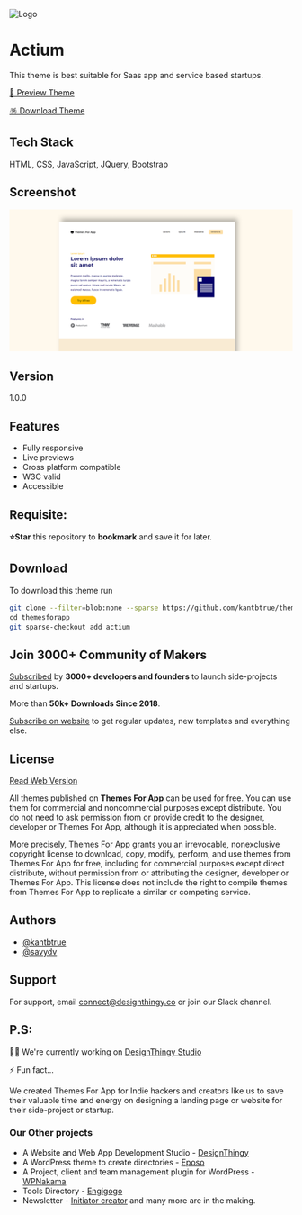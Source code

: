 ![Logo](https://themesfor.app/assets/images/logo.svg)

# Actium

This theme is best suitable for Saas app and service based startups.

[👀 Preview Theme](https://themesfor.app/preview/actium)

[🪅 Download Theme](#download)

## Tech Stack

HTML, CSS, JavaScript, JQuery, Bootstrap

## Screenshot

![Theme Screenshot](screenshot.png)

## Version

1.0.0

## Features

- Fully responsive
- Live previews
- Cross platform compatible
- W3C valid
- Accessible

## Requisite:

**⭐Star** this repository to **bookmark** and save it for later.

## Download

To download this theme run

```bash
git clone --filter=blob:none --sparse https://github.com/kantbtrue/themesforapp.git
cd themesforapp
git sparse-checkout add actium
```

## Join 3000+ Community of Makers

[Subscribed](https://themesfor.app?utm_source=github-repo-description) by **3000+ developers and founders** to launch side-projects and startups.

More than **50k+ Downloads Since 2018**.

[Subscribe on website](https://themesfor.app) to get regular updates, new templates and everything else.

## License

[Read Web Version](https://themesfor.app/license.html)

All themes published on **Themes For App** can be used for free. You can use them for commercial and noncommercial purposes except distribute. You do not need to ask permission from or provide credit to the designer, developer or Themes For App, although it is appreciated when possible.

More precisely, Themes For App grants you an irrevocable, nonexclusive copyright license to download, copy, modify, perform, and use themes from Themes For App for free, including for commercial purposes except direct distribute, without permission from or attributing the designer, developer or Themes For App. This license does not include the right to compile themes from Themes For App to replicate a similar or competing service.

## Authors

- [@kantbtrue](https://www.twitter.com/kantbtrue)
- [@savydv](https://www.twitter.com/savydv)

## Support

For support, email connect@designthingy.co or join our Slack channel.

## P.S:

👩‍💻 We're currently working on [DesignThingy Studio](https://designthingy.co)

⚡️ Fun fact...

We created Themes For App for Indie hackers and creators like us to save their valuable time and energy on designing a landing page or website for their side-project or startup.

### Our Other projects

- A Website and Web App Development Studio - [DesignThingy](https://designthingy.co)
- A WordPress theme to create directories - [Eposo](https://qdonow.com/eposo-wordpress-theme/index.html)
- A Project, client and team management plugin for WordPress - [WPNakama](https://wpnakama.com)
- Tools Directory - [Engigogo](https://engigogo.com)
- Newsletter - [Initiator creator](https://initiatorcreator.com)
  and many more are in the making.
